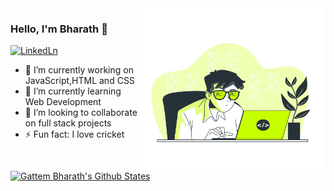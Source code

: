 ﻿<img align="right" src="https://github.com/GattemBharath/GattemBharath/blob/main/me.jpg" alt="Illustration of Dev Bharath at work" width=300px height=260px/>



 ### Hello, I'm Bharath 👋

 [![LinkedLn](https://img.shields.io/badge/linkedin-%230077B5.svg?&style=for-the-badge&logo=linkedin&logoColor=white)](https://www.linkedin.com/in/gattem-bharath-3b3489180/)

<!--
**GattemBharath/GattemBharath** is a ✨ _special_ ✨ repository because its `README.md` (this file) appears on your GitHub profile.-->

- 🔭 I’m currently working on JavaScript,HTML and CSS
- 🌱 I’m currently learning Web Development
- 👯 I’m looking to collaborate on full stack projects
- ⚡ Fun fact: I love cricket 
<!--- 🤔 I’m looking for help with ...
- 💬 Ask me about ...
- 📫 How to reach me: ...
- 😄 Pronouns: ... -->   


[![Gattem Bharath's Github States](https://github-readme-stats.vercel.app/api?username=GattemBharath&show_icons=true&theme=dracula)](https://github.com/machadop1407/github-readme-stats)

